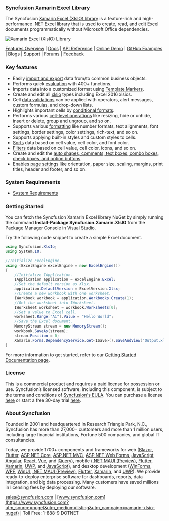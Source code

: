 ### Syncfusion Xamarin Excel Library
The Syncfusion [Xamarin Excel (XlsIO) library](https://www.syncfusion.com/excel-framework/xamarin?utm_source=nuget&utm_medium=listing&utm_campaign=xamarin-xlsio-nuget) is a feature-rich and high-performance .NET Excel library that is used to create, read, and edit Excel documents programmatically without Microsoft Office dependencies.

![Xamarin Excel (XlsIO) Library](https://cdn.syncfusion.com/nuget-readme/fileformats/net-excel-library.png)

[Features Overview](https://www.syncfusion.com/excel-framework/net-core/excel-library?utm_source=nuget&utm_medium=listing&utm_campaign=xamarin-xlsio-nuget) | [Docs](https://help.syncfusion.com/file-formats/xlsio/overview?utm_source=nuget&utm_medium=listing&utm_campaign=xamarin-xlsio-nuget) | [API Reference](https://help.syncfusion.com/cr/file-formats/Syncfusion.XlsIO.html?utm_source=nuget&utm_medium=listing&utm_campaign=xamarin-xlsio-nuget) | [Online Demo](https://ej2.syncfusion.com/aspnetcore/XlsIO/Create#/bootstrap5?utm_source=nuget&utm_medium=listing&utm_campaign=xamarin-xlsio-nuget) | [GitHub Examples](https://github.com/SyncfusionExamples/XlsIO-Examples?utm_source=nuget&utm_medium=listing&utm_campaign=xamarin-xlsio-nuget) | [Blogs](https://www.syncfusion.com/blogs/?utm_source=nuget&utm_medium=listing&utm_campaign=xamarin-xlsio-nuget&s=excel) | [Support](https://support.syncfusion.com/create?utm_source=nuget&utm_medium=listing&utm_campaign=xamarin-xlsio-nuget) | [Forums](https://www.syncfusion.com/forums?utm_source=nuget&utm_medium=listing&utm_campaign=xamarin-xlsio-nuget) | [Feedback](https://www.syncfusion.com/feedback/xamarin-forms?utm_source=nuget&utm_medium=listing&utm_campaign=xamarin-xlsio-nuget)

### Key features
* Easily [import and export](https://help.syncfusion.com/file-formats/xlsio/working-with-data?utm_source=nuget&utm_medium=listing&utm_campaign=xamarin-xlsio-nuget) data from/to common business objects.
* Performs quick [evaluation](https://help.syncfusion.com/file-formats/xlsio/working-with-formulas?utm_source=nuget&utm_medium=listing&utm_campaign=xamarin-xlsio-nuget) with 400+ functions.
* Imports data into a customized format using [Template Markers](https://help.syncfusion.com/file-formats/xlsio/working-with-template-markers?utm_source=nuget&utm_medium=listing&utm_campaign=xamarin-xlsio-nuget).
* Create and edit all [xlsio](https://help.syncfusion.com/file-formats/xlsio/working-with-xlsios?utm_source=nuget&utm_medium=listing&utm_campaign=xamarin-xlsio-nuget) types including Excel 2016 xlsios.
* Cell [data validations](https://help.syncfusion.com/file-formats/xlsio/working-with-data-validation?utm_source=nuget&utm_medium=listing&utm_campaign=xamarin-xlsio-nuget) can be applied with operators, alert messages, custom formulas, and drop-down lists.
* Highlights important cells by [conditional formats](https://help.syncfusion.com/file-formats/xlsio/working-with-conditional-formatting?utm_source=nuget&utm_medium=listing&utm_campaign=xamarin-xlsio-nuget).
* Performs various [cell-level operations](https://help.syncfusion.com/file-formats/xlsio/worksheet-cells-manipulation?utm_source=nuget&utm_medium=listing&utm_campaign=xamarin-xlsio-nuget) like resizing, hide or unhide, insert or delete, group and ungroup, and so on.
* Supports various [formatting](https://help.syncfusion.com/file-formats/xlsio/working-with-cell-or-range-formatting?utm_source=nuget&utm_medium=listing&utm_campaign=xamarin-xlsio-nuget) like number formats, text alignments, font settings, border settings, color settings, rich-text, and so on.
* Supports applying built-in styles and custom styles to cells.
* [Sorts](https://help.syncfusion.com/file-formats/xlsio/worksheet-cells-manipulation#data-sorting?utm_source=nuget&utm_medium=listing&utm_campaign=xamarin-xlsio-nuget) data based on cell value, cell color, and font color.
* [Filters](https://help.syncfusion.com/file-formats/xlsio/worksheet-cells-manipulation#data-filtering?utm_source=nuget&utm_medium=listing&utm_campaign=xamarin-xlsio-nuget) data based on cell value, cell color, icons, and so on.
* Create and edit the [auto shapes, comments, text boxes, combo boxes, check boxes, and option buttons](https://help.syncfusion.com/file-formats/xlsio/working-with-drawing-objects?utm_source=nuget&utm_medium=listing&utm_campaign=xamarin-xlsio-nuget).
* Enables [page settings](https://help.syncfusion.com/file-formats/xlsio/working-with-excel-worksheet#page-setup-settings?utm_source=nuget&utm_medium=listing&utm_campaign=xamarin-xlsio-nuget) like orientation, paper size, scaling, margins, print titles, header and footer, and so on.

### System Requirements

* [System Requirements](https://help.syncfusion.com/file-formats/installation-and-upgrade/system-requirements?utm_source=nuget&utm_medium=listing&utm_campaign=xamarin-xlsio-nuget)

### Getting Started

You can fetch the Syncfusion Xamarin Excel library NuGet by simply running the command **Install-Package Syncfusion.Xamarin.XlsIO** from the Package Manager Console in Visual Studio.

Try the following code snippet to create a simple Excel document.

```csharp
using Syncfusion.XlsIo;
using System.IO;

//Initialize ExcelEngine.
using (ExcelEngine excelEngine = new ExcelEngine())
{
    //Initialize IApplication.
    IApplication application = excelEngine.Excel;
    //Set the default version as Xlsx.
    application.DefaultVersion = ExcelVersion.Xlsx;
    //Create a new workbook with one worksheet.
    IWorkbook workbook = application.Workbooks.Create(1);
    //Get the worksheet into IWorksheet.
    IWorksheet worksheet = workbook.Worksheets[0];
    //Set a value to Excel cell.
    worksheet.Range["A1"].Value = "Hello World";
    //Save the Excel document.
    MemoryStream stream = new MemoryStream();
    workbook.SaveAs(stream);
    stream.Position = 0;
    Xamarin.Forms.DependencyService.Get<ISave>().SaveAndView("Output.xlsx", "application/msexcel", stream);
}
```

For more information to get started, refer to our [Getting Started Documentation page](https://help.syncfusion.com/file-formats/xlsio/getting-started-create-excel-file-csharp-vbnet?utm_source=nuget&utm_medium=listing&utm_campaign=xamarin-xlsio-nuget).

### License

This is a commercial product and requires a paid license for possession or use. Syncfusion’s licensed software, including this component, is subject to the terms and conditions of [Syncfusion's EULA](https://www.syncfusion.com/eula/es/?utm_source=nuget&utm_medium=listing&utm_campaign=xamarin-xlsio-nuget). You can purchase a license [here](https://www.syncfusion.com/sales/products?utm_source=nuget&utm_medium=listing&utm_campaign=xamarin-xlsio-nuget) or start a free 30-day trial [here](https://www.syncfusion.com/account/manage-trials/start-trials?utm_source=nuget&utm_medium=listing&utm_campaign=xamarin-xlsio-nuget).

### About Syncfusion

Founded in 2001 and headquartered in Research Triangle Park, N.C., Syncfusion has more than 27,000+ customers and more than 1 million users, including large financial institutions, Fortune 500 companies, and global IT consultancies.
 
Today, we provide 1700+ components and frameworks for web ([Blazor](https://www.syncfusion.com/blazor-components?utm_source=nuget&utm_medium=listing&utm_campaign=xamarin-xlsio-nuget), [Flutter](https://www.syncfusion.com/flutter-widgets?utm_source=nuget&utm_medium=listing&utm_campaign=xamarin-xlsio-nuget), [ASP.NET Core](https://www.syncfusion.com/aspnet-core-ui-controls?utm_source=nuget&utm_medium=listing&utm_campaign=xamarin-xlsio-nuget), [ASP.NET MVC](https://www.syncfusion.com/aspnet-mvc-ui-controls?utm_source=nuget&utm_medium=listing&utm_campaign=xamarin-xlsio-nuget), [ASP.NET Web Forms](https://www.syncfusion.com/jquery/aspnet-webforms-ui-controls?utm_source=nuget&utm_medium=listing&utm_campaign=xamarin-xlsio-nuget), [JavaScript](https://www.syncfusion.com/javascript-ui-controls?utm_source=nuget&utm_medium=listing&utm_campaign=xamarin-xlsio-nuget), [Angular](https://www.syncfusion.com/angular-ui-components?utm_source=nuget&utm_medium=listing&utm_campaign=xamarin-xlsio-nuget), [React](https://www.syncfusion.com/react-ui-components?utm_source=nuget&utm_medium=listing&utm_campaign=xamarin-xlsio-nuget), [Vue](https://www.syncfusion.com/vue-ui-components?utm_source=nuget&utm_medium=listing&utm_campaign=xamarin-xlsio-nuget), and [jQuery](https://www.syncfusion.com/jquery-ui-widgets?utm_source=nuget&utm_medium=listing&utm_campaign=xamarin-xlsio-nuget)), mobile ([.NET MAUI (Preview)](https://www.syncfusion.com/maui-controls?utm_source=nuget&utm_medium=listing&utm_campaign=xamarin-xlsio-nuget), [Flutter](https://www.syncfusion.com/flutter-widgets?utm_source=nuget&utm_medium=listing&utm_campaign=xamarin-xlsio-nuget), [Xamarin](https://www.syncfusion.com/xamarin-ui-controls?utm_source=nuget&utm_medium=listing&utm_campaign=xamarin-xlsio-nuget), [UWP](https://www.syncfusion.com/uwp-ui-controls?utm_source=nuget&utm_medium=listing&utm_campaign=xamarin-xlsio-nuget), and [JavaScript](https://www.syncfusion.com/javascript-ui-controls?utm_source=nuget&utm_medium=listing&utm_campaign=xamarin-xlsio-nuget)), and desktop development ([WinForms](https://www.syncfusion.com/winforms-ui-controls?utm_source=nuget&utm_medium=listing&utm_campaign=xamarin-xlsio-nuget), [WPF](https://www.syncfusion.com/wpf-controls?utm_source=nuget&utm_medium=listing&utm_campaign=xamarin-xlsio-nuget), [WinUI](https://www.syncfusion.com/winui-controls?utm_source=nuget&utm_medium=listing&utm_campaign=xamarin-xlsio-nuget), [.NET MAUI (Preview)](https://www.syncfusion.com/maui-controls?utm_source=nuget&utm_medium=listing&utm_campaign=xamarin-xlsio-nuget), [Flutter](https://www.syncfusion.com/flutter-widgets?utm_source=nuget&utm_medium=listing&utm_campaign=xamarin-xlsio-nuget), [Xamarin](https://www.syncfusion.com/xamarin-ui-controls?utm_source=nuget&utm_medium=listing&utm_campaign=xamarin-xlsio-nuget), and [UWP](https://www.syncfusion.com/uwp-ui-controls?utm_source=nuget&utm_medium=listing&utm_campaign=xamarin-xlsio-nuget)). We provide ready-to-deploy enterprise software for dashboards, reports, data integration, and big data processing. Many customers have saved millions in licensing fees by deploying our software.

[sales@syncfusion.com](mailto:sales@syncfusion.com?Subject=Syncfusion%20Xamarin.Forms%20XlsIO-%20NuGet) | [www.syncfusion.com](https://www.syncfusion.com?utm_source=nuget&utm_medium=listing&utm_campaign=xamarin-xlsio-nuget) | Toll Free: 1-888-9 DOTNET